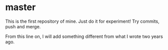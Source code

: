 # master
This is the first repository of mine. Just do it for experiment!
Try commits, push and merge. 

From this line on, I will add something different from what I wrote two years ago.
